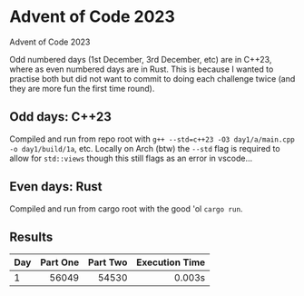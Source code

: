 # Advent of Code 2023
Advent of Code 2023

Odd numbered days (1st December, 3rd December, etc) are in C++23, where as even numbered days are in Rust. This is because I wanted to practise both but did not want to commit to doing each challenge twice (and they are more fun the first time round).


## Odd days: C++23

Compiled and run from repo root with `g++ --std=c++23 -O3 day1/a/main.cpp -o day1/build/1a`, etc. Locally on Arch (btw) the `--std` flag is required to allow for `std::views` though this still flags as an error in vscode...


## Even days: Rust

Compiled and run from cargo root with the good 'ol `cargo run`.


## Results

Day     | Part One      | Part Two      | Execution Time    |
:-------|--------------:|--------------:|-------------------:
1 | 56049 | 54530 | 0.003s
